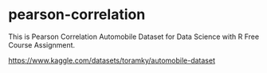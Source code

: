 # pearson-correlation

This is Pearson Correlation Automobile Dataset for Data Science with R Free Course Assignment.

https://www.kaggle.com/datasets/toramky/automobile-dataset
